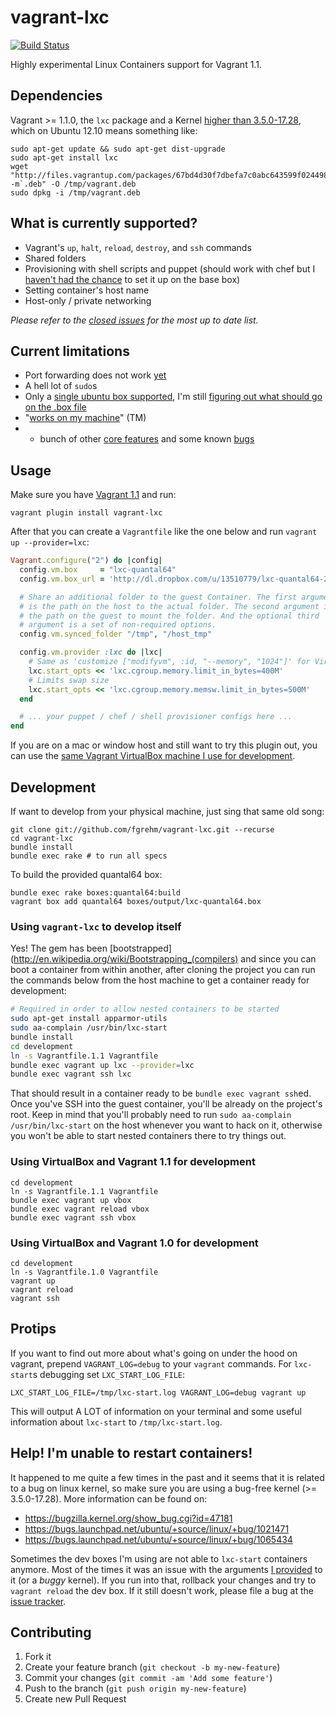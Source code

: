 # vagrant-lxc

[![Build Status](https://travis-ci.org/fgrehm/vagrant-lxc.png?branch=master)](https://travis-ci.org/fgrehm/vagrant-lxc)

Highly experimental Linux Containers support for Vagrant 1.1.


## Dependencies

Vagrant >= 1.1.0, the `lxc` package and a Kernel [higher than 3.5.0-17.28](#help-im-unable-to-restart-containers),
which on Ubuntu 12.10 means something like:

```
sudo apt-get update && sudo apt-get dist-upgrade
sudo apt-get install lxc
wget "http://files.vagrantup.com/packages/67bd4d30f7dbefa7c0abc643599f0244986c38c8/vagrant_`uname -m`.deb" -O /tmp/vagrant.deb
sudo dpkg -i /tmp/vagrant.deb
```


## What is currently supported?

* Vagrant's `up`, `halt`, `reload`, `destroy`, and `ssh` commands
* Shared folders
* Provisioning with shell scripts and puppet (should work with chef but I [haven't had the chance](https://github.com/fgrehm/vagrant-lxc/issues/37) to set it up on the base box)
* Setting container's host name
* Host-only / private networking

*Please refer to the [closed issues](https://github.com/fgrehm/vagrant-lxc/issues?labels=&milestone=&page=1&state=closed)
for the most up to date list.*


## Current limitations

* Port forwarding does not work [yet](https://github.com/fgrehm/vagrant-lxc/issues/6)
* A hell lot of `sudo`s
* Only a [single ubuntu box supported](boxes), I'm still [figuring out what should go
  on the .box file](https://github.com/fgrehm/vagrant-lxc/issues/4)
* "[works on  my machine](https://github.com/fgrehm/vagrant-lxc/issues/20)" (TM)
* + bunch of other [core features](https://github.com/fgrehm/vagrant-lxc/issues?labels=core&milestone=&page=1&state=open)
  and some known [bugs](https://github.com/fgrehm/vagrant-lxc/issues?labels=bug&page=1&state=open)


## Usage

Make sure you have [Vagrant 1.1](http://downloads.vagrantup.com/tags/v1.1.0) and run:

```
vagrant plugin install vagrant-lxc
```

After that you can create a `Vagrantfile` like the one below and run `vagrant up --provider=lxc`:

```ruby
Vagrant.configure("2") do |config|
  config.vm.box     = "lxc-quantal64"
  config.vm.box_url = 'http://dl.dropbox.com/u/13510779/lxc-quantal64-2013-03-10.box'

  # Share an additional folder to the guest Container. The first argument
  # is the path on the host to the actual folder. The second argument is
  # the path on the guest to mount the folder. And the optional third
  # argument is a set of non-required options.
  config.vm.synced_folder "/tmp", "/host_tmp"

  config.vm.provider :lxc do |lxc|
    # Same as 'customize ["modifyvm", :id, "--memory", "1024"]' for VirtualBox
    lxc.start_opts << 'lxc.cgroup.memory.limit_in_bytes=400M'
    # Limits swap size
    lxc.start_opts << 'lxc.cgroup.memory.memsw.limit_in_bytes=500M'
  end

  # ... your puppet / chef / shell provisioner configs here ...
end
```

If you are on a mac or window host and still want to try this plugin out, you
can use the [same Vagrant VirtualBox machine I use for development](#using-virtualbox-and-vagrant-11-for-development).


## Development

If  want to develop from your physical machine, just sing that same old song:

```
git clone git://github.com/fgrehm/vagrant-lxc.git --recurse
cd vagrant-lxc
bundle install
bundle exec rake # to run all specs
```

To build the provided quantal64 box:

```
bundle exec rake boxes:quantal64:build
vagrant box add quantal64 boxes/output/lxc-quantal64.box
```


### Using `vagrant-lxc` to develop itself

Yes! The gem has been [bootstrapped](http://en.wikipedia.org/wiki/Bootstrapping_(compilers)
and since you can boot a container from within another, after cloning the
project you can run the commands below from the host machine to get a container
ready for development:

```sh
# Required in order to allow nested containers to be started
sudo apt-get install apparmor-utils
sudo aa-complain /usr/bin/lxc-start
bundle install
cd development
ln -s Vagrantfile.1.1 Vagrantfile
bundle exec vagrant up lxc --provider=lxc
bundle exec vagrant ssh lxc
```

That should result in a container ready to be `bundle exec vagrant ssh`ed.
Once you've SSH into the guest container, you'll be already on the project's root.
Keep in mind that you'll probably need to run `sudo aa-complain /usr/bin/lxc-start`
on the host whenever you want to hack on it, otherwise you won't be able to
start nested containers there to try things out.

### Using VirtualBox and Vagrant 1.1 for development

```
cd development
ln -s Vagrantfile.1.1 Vagrantfile
bundle exec vagrant up vbox
bundle exec vagrant reload vbox
bundle exec vagrant ssh vbox
```

### Using VirtualBox and Vagrant 1.0 for development

```
cd development
ln -s Vagrantfile.1.0 Vagrantfile
vagrant up
vagrant reload
vagrant ssh
```


## Protips

If you want to find out more about what's going on under the hood on vagrant,
prepend `VAGRANT_LOG=debug` to your `vagrant` commands. For `lxc-start`s
debugging set `LXC_START_LOG_FILE`:

```
LXC_START_LOG_FILE=/tmp/lxc-start.log VAGRANT_LOG=debug vagrant up
```

This will output A LOT of information on your terminal and some useful information
about `lxc-start` to `/tmp/lxc-start.log`.


## Help! I'm unable to restart containers!

It happened to me quite a few times in the past and it seems that it is related
to a bug on linux kernel, so make sure you are using a bug-free kernel
(>= 3.5.0-17.28). More information can be found on:

* https://bugzilla.kernel.org/show_bug.cgi?id=47181
* https://bugs.launchpad.net/ubuntu/+source/linux/+bug/1021471
* https://bugs.launchpad.net/ubuntu/+source/linux/+bug/1065434

Sometimes the dev boxes I'm using are not able to `lxc-start` containers
anymore. Most of the times it was an issue with the arguments [I provided](https://github.com/fgrehm/vagrant-lxc/blob/master/example/Vagrantfile#L14-L18)
to it (or a *buggy* kernel). If you run into that, rollback your changes
and try to `vagrant reload` the dev box. If it still doesn't work,
please file a bug at the [issue tracker](https://github.com/fgrehm/vagrant-lxc/issues).


## Contributing

1. Fork it
2. Create your feature branch (`git checkout -b my-new-feature`)
3. Commit your changes (`git commit -am 'Add some feature'`)
4. Push to the branch (`git push origin my-new-feature`)
5. Create new Pull Request
